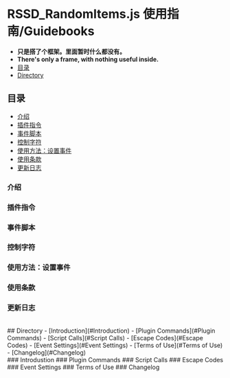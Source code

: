 # RSSD_RandomItems.js 使用指南/Guidebooks
- **只是搭了个框架。里面暂时什么都没有。**
- **There's only a frame, with nothing useful inside.**<br>
- [目录](#目录)
- [Directory](#Directory)
## 目录
  - [介绍](#介绍)
  - [插件指令](#插件指令)
  - [事件脚本](#事件脚本)
  - [控制字符](#控制字符)
  - [使用方法：设置事件](#使用方法：设置事件)
  - [使用条款](#使用条款)
  - [更新日志](#更新日志)<br>
### 介绍
### 插件指令
### 事件脚本
### 控制字符
### 使用方法：设置事件
### 使用条款
### 更新日志
<br>
## Directory
  - [Introduction](#Introduction)
  - [Plugin Commands](#Plugin Commands)
  - [Script Calls](#Script Calls)
  - [Escape Codes](#Escape Codes)
  - [Event Settings](#Event Settings)
  - [Terms of Use](#Terms of Use)
  - [Changelog](#Changelog)<br>
### Introdustion
### Plugin Commands
### Script Calls
### Escape Codes
### Event Settings
### Terms of Use
### Changelog
